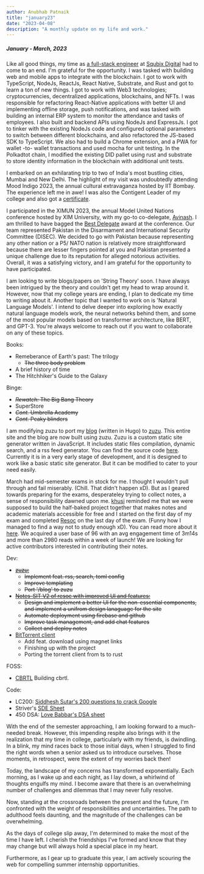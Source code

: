 ```yaml
---
author: Anubhab Patnaik
title: "january23"
date: "2023-04-08"
description: "A monthly update on my life and work."
---
```


##### January - March, 2023

Like all good things, my time as [a full-stack engineer](https://github.com/anubhab-patnaik) at [Squbix Digital](https://squbix.in) had to come to an end. I'm grateful for the opportunity. I was tasked with building web and mobile apps to integrate with the blockchain. I got to work with TypeScript, NodeJs, ReactJs, React Native, Substrate, and Rust and got to learn a ton of new things. I got to work with Web3 technologies; cryptocurrencies, decentralized applications, blockchains, and NFTs. I was responsible for refactoring React-Native applications with better UI and implementing offline storage, push notifications, and was tasked with building an internal ERP system to monitor the attendance and tasks of employees. I also built and backend APIs using NodeJs and ExpressJs. I got to tinker with the existing NodeJs code and configured optional parameters to switch between different blockchains, and also refactored the JS-based SDK to TypeScript. We also had to build a Chrome extension, and a PWA for wallet -to- wallet transactions and used mocha for unit testing. In the Polkadtot chain, I modified the existing DID pallet using rust and substrate to store identity information in the blockchain with additional unit tests.

I embarked on an exhilarating trip to two of India's most bustling cities, Mumbai and New Delhi. The highlight of my visit was undoubtedly attending Mood Indigo 2023, the annual cultural extravaganza hosted by IIT Bombay. The experience left me in awe! I was also the Contigent Leader of my college and also got a [certificate](https://drive.google.com/file/d/1NMJChzaUcKUKqYJJW3EEGX2WogZyVPJh/view?usp=sharing).

I participated in the XIMUN 2023, the annual Model United Nations conference hosted by XIM University, with my go-to co-delegate, [Avinash](https://www.linkedin.com/in/avinashprasad-2001/). I am thrilled to have bagged the [Best Delegate](https://drive.google.com/file/d/1vTZl3K2kRTJgDgFr3lN5mxSaz7pnwvc2/view?usp=share_link) award at the conference. Our team represented Pakistan in the Disarmament and International Security Committee (DISEC). We decided to go with Pakistan because representing any other nation or a P5/ NATO nation is relatively more straightforward because there are lesser fingers pointed at you and Pakistan presented a unique challenge due to its reputation for alleged notorious activities. Overall, it was a satisfying victory, and I am grateful for the opportunity to have participated.

I am looking to write blogs/papers on 'String Theory' soon. I have always been intrigued by the theory and couldn't get my head to wrap around it. However, now that my college years are ending, I plan to dedicate my time to writing about it. Another topic that I wanted to work on is 'Natural Language Models'. I intend to delve deeper into exploring how exactly natural language models work, the neural networks behind them, and some of the most popular models based on transformer architecture, like BERT, and GPT-3. You're always welcome to reach out if you want to collaborate on any of these topics.

Books:

- Remeberance of Earth's past: The trilogy
  - ~~The three body problem~~
- A brief history of time
- The Hitchhiker's Guide to the Galaxy

Binge:

- ~~*Rewatch:* The Big Bang Theory~~
- SuperStore
- ~~*Cont.* Umbrella Academy~~
- ~~*Cont.* Peaky blinders~~

I am modifying zuzu to port my [blog](https://anubhavp.dev/paperblog) (written in Hugo) to [zuzu](https://anubhavp.dev/zuzu). This entire site and the blog are now built using zuzu. Zuzu is a custom static site generator written in JavaScript. It includes static files compilation, dynamic search, and a rss feed generator. You can find the source code [here](https://github.com/fuzzymfx/zuzu). Currently it is in a very early stage of development, and it is designed to work like a basic static site generator. But it can be modified to cater to your need easily.

March had mid-semester exams in stock for me. I thought I wouldn't pull through and fail miserably. (Chill. That didn't happen xD). But as I geared towards preparing for the exams, desperateley trying to collect notes, a sense of responsibility dawned upon me. [khusi](https://www.linkedin.com/in/smruti-dash-1210/) reminded me that we were supposed to build the half-baked project together that makes notes and academic materials accessible for free and I started on the first day of my exam and completed [Resoc](https://resoc.in/) on the last day of the exam. (Funny how I managed to find a way not to study enough xD). You can read more about it [here](https://anubhavp.dev/blog/resoc.html). We acquired a user base of 96 with an avg engagement time of 3m14s and more than 2980 reads within a week of launch! We are looking for active contributors interested in contributing their notes.

Dev:

- ~~[zuzu:](https://anubhavp.dev/zuzu)~~
  - ~~Implement feat. rss, search, toml config~~
  - ~~Improve templating~~
  - ~~Port '/blog' to zuzu~~
- ~~[Notes-SIT V2 of resoc with improved UI and features:](https://resoc.in/)~~
  - ~~Design and implement a better UI for the non-essential components, and implement a unifrom design lanaguage for the site~~
  - ~~Automate deployment using firebase and github~~
  - ~~Improve task management, and add chat features~~
  - ~~Collect and deploy notes~~
- [BitTorrent client]( https://github.com/fuzzymfx/bittorrent-client)
  - Add feat. download using magnet links
  - Finishing up with the project
  - Porting the torrent client from ts to rust

FOSS:

- [CBRTL](https://cbrtl.github.io/) Building cbrtl.

Code:

- LC200: [Siddhesh Sutar's 200 questions to crack Google](https://medium.com/@siddhism/how-i-prepared-for-google-0-leetcode-questions-to-200-questions-e37690ebce85)
- Striver's [SDE Sheet](https://takeuforward.org/interviews/strivers-sde-sheet-top-coding-interview-problems/)
- 450 DSA: [Love Babbar's DSA sheet](https://www.geeksforgeeks.org/dsa-sheet-by-love-babbar/)

With the end of the semester approaching, I am looking forward to a much-needed break. However, this impending respite also brings with it the realization that my time in college, particularly with my friends, is dwindling. In a blink, my mind races back to those initial days, when I struggled to find the right words when a senior asked us to introduce ourselves. Those moments, in retrospect, were the extent of my worries back then!

Today, the landscape of my concerns has transformed exponentially. Each morning, as I wake up and each night, as I lay down, a whirlwind of thoughts engulfs my mind. I become aware that there is an overwhelming number of challenges and dilemmas that I may never fully resolve.

Now, standing at the crossroads between the present and the future, I'm confronted with the weight of responsibilities and uncertainties. The path to adulthood feels daunting, and the magnitude of the challenges can be overwhelming.

As the days of college slip away, I'm determined to make the most of the time I have left. I cherish the friendships I've formed and know that they may change but will always hold a special place in my heart.

Furthermore, as I gear up to graduate this year, I am actively scouring the web for compelling summer internship opportunities.
